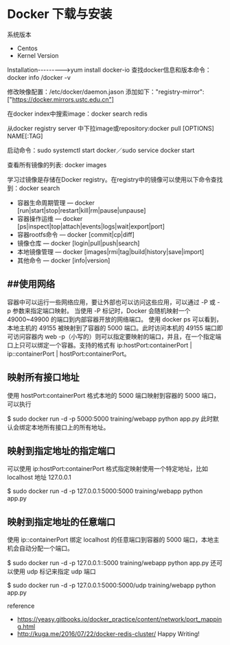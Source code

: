 Docker 下载与安装
=================
系统版本 

 -  Centos
 -  Kernel Version

Installation--------->yum install docker-io
查找docker信息和版本命令：docker info /docker -v

修改映像配置：/etc/docker/daemon.jason
添加如下："registry-mirror":["https://docker.mirrors.ustc.edu.cn"]

在docker index中搜索image：docker search redis

从docker registry server 中下拉image或repository:docker pull [OPTIONS] NAME[:TAG]


启动命令：sudo systemctl start docker／sudo service docker start

查看所有镜像的列表:   docker images

学习过镜像是存储在Docker registry。在registry中的镜像可以使用以下命令查找到：docker search

- 容器生命周期管理 — docker [run|start|stop|restart|kill|rm|pause|unpause]
- 容器操作运维 — docker [ps|inspect|top|attach|events|logs|wait|export|port]
- 容器rootfs命令 — docker [commit|cp|diff]
- 镜像仓库 — docker [login|pull|push|search]
- 本地镜像管理 — docker [images|rmi|tag|build|history|save|import]
- 其他命令 — docker [info|version]


##使用网络
-----------
容器中可以运行一些网络应用，要让外部也可以访问这些应用，可以通过 -P 或 -p 参数来指定端口映射。
当使用 -P 标记时，Docker 会随机映射一个 49000~49900 的端口到内部容器开放的网络端口。
使用 docker ps 可以看到，本地主机的 49155 被映射到了容器的 5000 端口。此时访问本机的 49155 端口即可访问容器内 web 
-p（小写的）则可以指定要映射的端口，并且，在一个指定端口上只可以绑定一个容器。支持的格式有 ip:hostPort:containerPort | ip::containerPort | hostPort:containerPort。

## 映射所有接口地址

使用 hostPort:containerPort 格式本地的 5000 端口映射到容器的 5000 端口，可以执行

$ sudo docker run -d -p 5000:5000 training/webapp python app.py
此时默认会绑定本地所有接口上的所有地址。

## 映射到指定地址的指定端口

可以使用 ip:hostPort:containerPort 格式指定映射使用一个特定地址，比如 localhost 地址 127.0.0.1

$ sudo docker run -d -p 127.0.0.1:5000:5000 training/webapp python app.py
## 映射到指定地址的任意端口

使用 ip::containerPort 绑定 localhost 的任意端口到容器的 5000 端口，本地主机会自动分配一个端口。

$ sudo docker run -d -p 127.0.0.1::5000 training/webapp python app.py
还可以使用 udp 标记来指定 udp 端口

$ sudo docker run -d -p 127.0.0.1:5000:5000/udp training/webapp python app.py

reference
- https://yeasy.gitbooks.io/docker_practice/content/network/port_mapping.html
- http://kuga.me/2016/07/22/docker-redis-cluster/
Happy Writing!